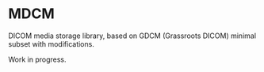 # MDCM

DICOM media storage library, based on GDCM (Grassroots DICOM) minimal subset with modifications.

Work in progress.

